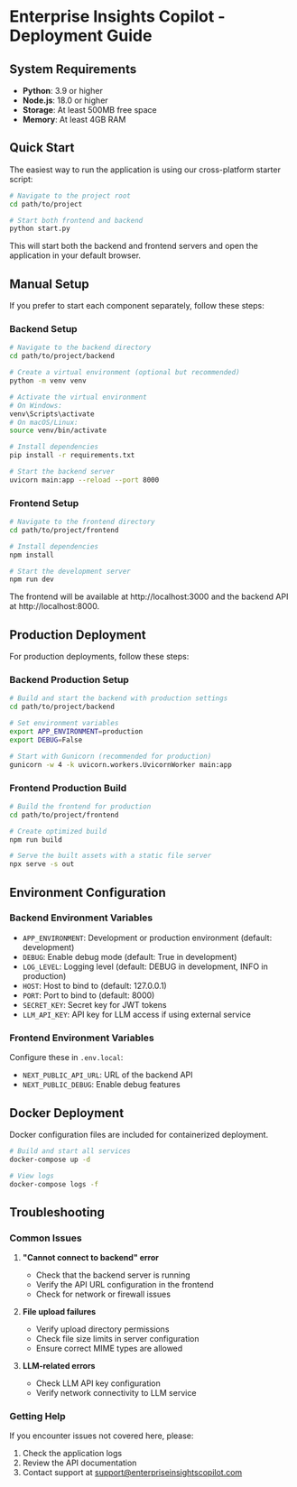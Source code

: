 # Enterprise Insights Copilot - Deployment Guide

## System Requirements

- **Python**: 3.9 or higher
- **Node.js**: 18.0 or higher
- **Storage**: At least 500MB free space
- **Memory**: At least 4GB RAM

## Quick Start

The easiest way to run the application is using our cross-platform starter script:

```bash
# Navigate to the project root
cd path/to/project

# Start both frontend and backend
python start.py
```

This will start both the backend and frontend servers and open the application in your default browser.

## Manual Setup

If you prefer to start each component separately, follow these steps:

### Backend Setup

```bash
# Navigate to the backend directory
cd path/to/project/backend

# Create a virtual environment (optional but recommended)
python -m venv venv

# Activate the virtual environment
# On Windows:
venv\Scripts\activate
# On macOS/Linux:
source venv/bin/activate

# Install dependencies
pip install -r requirements.txt

# Start the backend server
uvicorn main:app --reload --port 8000
```

### Frontend Setup

```bash
# Navigate to the frontend directory
cd path/to/project/frontend

# Install dependencies
npm install

# Start the development server
npm run dev
```

The frontend will be available at http://localhost:3000 and the backend API at http://localhost:8000.

## Production Deployment

For production deployments, follow these steps:

### Backend Production Setup

```bash
# Build and start the backend with production settings
cd path/to/project/backend

# Set environment variables
export APP_ENVIRONMENT=production
export DEBUG=False

# Start with Gunicorn (recommended for production)
gunicorn -w 4 -k uvicorn.workers.UvicornWorker main:app
```

### Frontend Production Build

```bash
# Build the frontend for production
cd path/to/project/frontend

# Create optimized build
npm run build

# Serve the built assets with a static file server
npx serve -s out
```

## Environment Configuration

### Backend Environment Variables

- `APP_ENVIRONMENT`: Development or production environment (default: development)
- `DEBUG`: Enable debug mode (default: True in development)
- `LOG_LEVEL`: Logging level (default: DEBUG in development, INFO in production)
- `HOST`: Host to bind to (default: 127.0.0.1)
- `PORT`: Port to bind to (default: 8000)
- `SECRET_KEY`: Secret key for JWT tokens
- `LLM_API_KEY`: API key for LLM access if using external service

### Frontend Environment Variables

Configure these in `.env.local`:

- `NEXT_PUBLIC_API_URL`: URL of the backend API
- `NEXT_PUBLIC_DEBUG`: Enable debug features

## Docker Deployment

Docker configuration files are included for containerized deployment.

```bash
# Build and start all services
docker-compose up -d

# View logs
docker-compose logs -f
```

## Troubleshooting

### Common Issues

1. **"Cannot connect to backend" error**
   - Check that the backend server is running
   - Verify the API URL configuration in the frontend
   - Check for network or firewall issues

2. **File upload failures**
   - Verify upload directory permissions
   - Check file size limits in server configuration
   - Ensure correct MIME types are allowed

3. **LLM-related errors**
   - Check LLM API key configuration
   - Verify network connectivity to LLM service

### Getting Help

If you encounter issues not covered here, please:
1. Check the application logs
2. Review the API documentation
3. Contact support at support@enterpriseinsightscopilot.com
